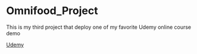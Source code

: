 # Omnifood_Project
This is my third project that deploy one of my favorite Udemy online course demo

[Udemy](https://www.udemy.com/design-and-develop-a-killer-website-with-html5-and-css3/)

